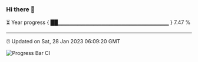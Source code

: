 ### Hi there 👋

⏳ Year progress { ██▁▁▁▁▁▁▁▁▁▁▁▁▁▁▁▁▁▁▁▁▁▁▁▁▁▁▁▁ } 7.47 %

---

⏰ Updated on Sat, 28 Jan 2023 06:09:20 GMT

![Progress Bar CI](https://github.com/Shyam-Makwana/GitHub-Actions-Demo/workflows/Progress%20Bar%20CI/badge.svg)
